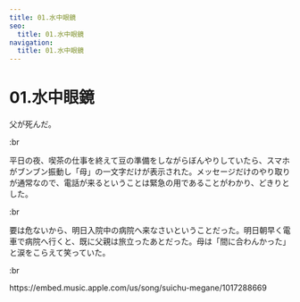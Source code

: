 ```yaml
---
title: 01.水中眼鏡
seo:
  title: 01.水中眼鏡
navigation:
  title: 01.水中眼鏡
---
```


# 01.水中眼鏡

父が死んだ。

:br

平日の夜、喫茶の仕事を終えて豆の準備をしながらぼんやりしていたら、スマホがブンブン振動し「母」の一文字だけが表示された。メッセージだけのやり取りが通常なので、電話が来るということは緊急の用であることがわかり、どきりとした。

:br

要は危ないから、明日入院中の病院へ来なさいということだった。明日朝早く電車で病院へ行くと、既に父親は旅立ったあとだった。母は「間に合わんかった」と涙をこらえて笑っていた。

:br

https\://embed.music.apple.com/us/song/suichu-megane/1017288669
